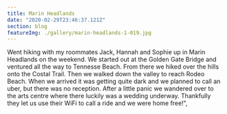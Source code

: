 ```yaml
---
title: Marin Headlands
date: "2020-02-29T23:46:37.121Z"
section: blog
featureImg: ./gallery/marin-headlands-1-019.jpg
---
```


Went hiking with my roommates Jack, Hannah and Sophie up in Marin Headlands on the weekend.
We started out at the Golden Gate Bridge and ventured all the way to Tennesse Beach. From there we hiked over the hills onto the Costal Trail.
Then we walked down the valley to reach Rodeo Beach. When we arrived it was getting quite dark and we planned to call an uber, but there was no reception.
After a little panic we wandered over to the arts centre where there luckily was a wedding underway.
Thankfully they let us use their WiFi to call a ride and we were home free!",
